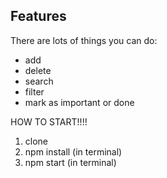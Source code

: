 ## Features

There are lots of things you can do:

- add
- delete
- search
- filter
- mark as important or done
 
 
 HOW TO START!!!!
 1. clone 
 2. npm install (in terminal)
 3. npm start (in terminal)

